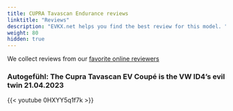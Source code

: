 ```yaml
---
title: CUPRA Tavascan Endurance reviews
linktitle: "Reviews"
description: "EVKX.net helps you find the best review for this model. "
weight: 80
hidden: true
---
```

We collect reviews from our [favorite online reviewers](/guides/evreviewers/)

### Autogefühl: The Cupra Tavascan EV Coupé is the VW ID4’s evil twin 21.04.2023

{{< youtube 0HXYY5q1f7k >}}

